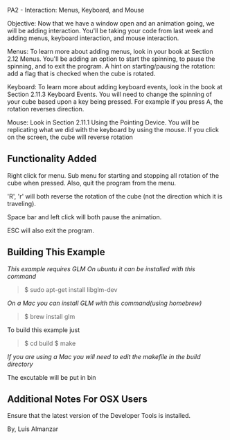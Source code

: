 PA2 - Interaction: Menus, Keyboard, and Mouse

Objective: Now that we have a window open and an animation going, we will be adding interaction. You'll be taking your code from last week and adding menus, keyboard interaction, and mouse interaction.

Menus: To learn more about adding menus, look in your book at Section 2.12 Menus. You'll be adding an option to start the spinning, to pause the spinning, and to exit the program.
A hint on starting/pausing the rotation: add a flag that is checked when the cube is rotated.

Keyboard: To learn more about adding keyboard events, look in the book at Section 2.11.3 Keyboard Events. You will need to change the spinning of your cube based upon a key being pressed. For example if you press A, the rotation reverses direction.

Mouse: Look in Section 2.11.1 Using the Pointing Device. You will be replicating what we did with the keyboard by using the mouse. If you click on the screen, the cube will reverse rotation

Functionality Added
-------------------
Right click for menu. Sub menu for starting and stopping all rotation of the cube when pressed.
Also, quit the program from the menu.

'R', 'r'  will both reverse the rotation of the cube (not the direction which it is traveling).

Space bar and left click will both pause the animation.

ESC will also exit the program. 

Building This Example
---------------------

*This example requires GLM*
*On ubuntu it can be installed with this command*

>$ sudo apt-get install libglm-dev

*On a Mac you can install GLM with this command(using homebrew)*
>$ brew install glm

To build this example just 

>$ cd build
>$ make

*If you are using a Mac you will need to edit the makefile in the build directory*

The excutable will be put in bin

Additional Notes For OSX Users
------------------------------

Ensure that the latest version of the Developer Tools is installed.


By, Luis Almanzar